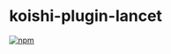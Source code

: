 # koishi-plugin-lancet

[![npm](https://img.shields.io/npm/v/koishi-plugin-lancet?style=flat-square)](https://www.npmjs.com/package/koishi-plugin-lancet)


